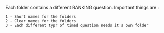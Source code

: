 Each folder contains a different RANKING question. Important things are :  

	1 - Short names for the folders
	2 - Clear names for the folders
	3 - Each different typr of timed question needs it's own folder
     
